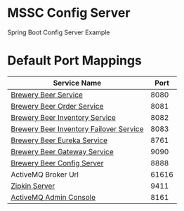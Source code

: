 # MSSC Config Server

Spring Boot Config Server Example

# Default Port Mappings
| Service Name | Port | 
| --------| -----|
| [Brewery Beer Service](https://github.com/lokhansn/mssc-beer-service) | 8080 |
| [Brewery Beer Order Service](https://github.com/lokhansn/mssc-beer-order-service) | 8081 |
| [Brewery Beer Inventory Service](https://github.com/lokhansn/mssc-beer-inventory-service) | 8082 |
| [Brewery Beer Inventory Failover Service](https://github.com/lokhansn/mssc-inventory-failover) | 8083 |
| [Brewery Beer Eureka Service](https://github.com/lokhansn/mssc-brewery-eureka) | 8761 |
| [Brewery Beer Gateway Service](https://github.com/lokhansn/mssc-brewery-gateway) | 9090 |
| [Brewery Beer Config Server](https://github.com/lokhansn/mssc-config-server) | 8888 |
| ActiveMQ Broker Url | 61616 |
| [Zipkin Server](http://localhost:9411/zipkin) | 9411 |
| [ActiveMQ Admin Console](http://localhost:8161/admin) | 8161 |
